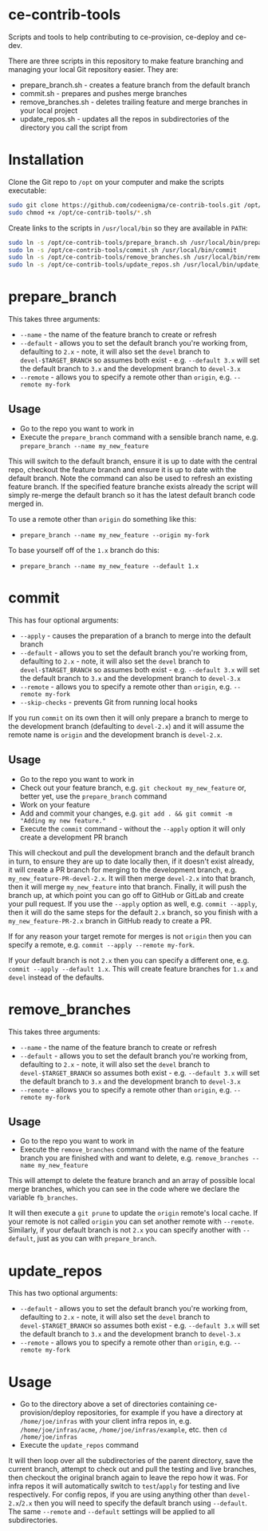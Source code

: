 # ce-contrib-tools
Scripts and tools to help contributing to ce-provision, ce-deploy and ce-dev.

There are three scripts in this repository to make feature branching and managing your local Git repository easier. They are:

* prepare_branch.sh - creates a feature branch from the default branch
* commit.sh - prepares and pushes merge branches
* remove_branches.sh - deletes trailing feature and merge branches in your local project
* update_repos.sh - updates all the repos in subdirectories of the directory you call the script from

# Installation
Clone the Git repo to `/opt` on your computer and make the scripts executable:

```bash
sudo git clone https://github.com/codeenigma/ce-contrib-tools.git /opt/ce-contrib-tools/
sudo chmod +x /opt/ce-contrib-tools/*.sh
```

Create links to the scripts in `/usr/local/bin` so they are available in `PATH`:

```bash
sudo ln -s /opt/ce-contrib-tools/prepare_branch.sh /usr/local/bin/prepare_branch
sudo ln -s /opt/ce-contrib-tools/commit.sh /usr/local/bin/commit
sudo ln -s /opt/ce-contrib-tools/remove_branches.sh /usr/local/bin/remove_branches
sudo ln -s /opt/ce-contrib-tools/update_repos.sh /usr/local/bin/update_repos
```

# prepare_branch
This takes three arguments:

* `--name` - the name of the feature branch to create or refresh
* `--default` - allows you to set the default branch you're working from, defaulting to `2.x` - note, it will also set the `devel` branch to `devel-$TARGET_BRANCH` so assumes both exist - e.g. `--default 3.x` will set the default branch to `3.x` and the development branch to `devel-3.x`
* `--remote` - allows you to specify a remote other than `origin`, e.g. `--remote my-fork`

## Usage
* Go to the repo you want to work in
* Execute the `prepare_branch` command with a sensible branch name, e.g. `prepare_branch --name my_new_feature`

This will switch to the default branch, ensure it is up to date with the central repo, checkout the feature branch and ensure it is up to date with the default branch. Note the command can also be used to refresh an existing feature branch. If the specified feature branche exists already the script will simply re-merge the default branch so it has the latest default branch code merged in.

To use a remote other than `origin` do something like this:

* `prepare_branch --name my_new_feature --origin my-fork`

To base yourself off of the `1.x` branch do this:

* `prepare_branch --name my_new_feature --default 1.x`

# commit
This has four optional arguments:

* `--apply` - causes the preparation of a branch to merge into the default branch
* `--default` - allows you to set the default branch you're working from, defaulting to `2.x` - note, it will also set the `devel` branch to `devel-$TARGET_BRANCH` so assumes both exist - e.g. `--default 3.x` will set the default branch to `3.x` and the development branch to `devel-3.x`
* `--remote` - allows you to specify a remote other than `origin`, e.g. `--remote my-fork`
* `--skip-checks` - prevents Git from running local hooks

If you run `commit` on its own then it will only prepare a branch to merge to the development branch (defaulting to `devel-2.x`) and it will assume the remote name is `origin` and the development branch is `devel-2.x`.

## Usage
* Go to the repo you want to work in
* Check out your feature branch, e.g. `git checkout my_new_feature` or, better yet, use the `prepare_branch` command
* Work on your feature
* Add and commit your changes, e.g. `git add . && git commit -m "Adding my new feature."`
* Execute the `commit` command - without the `--apply` option it will only create a development PR branch

This will checkout and pull the development branch and the default branch in turn, to ensure they are up to date locally then, if it doesn't exist already, it will create a PR branch for merging to the development branch, e.g. `my_new_feature-PR-devel-2.x`. It will then merge `devel-2.x` into that branch, then it will merge `my_new_feature` into that branch. Finally, it will push the branch up, at which point you can go off to GitHub or GitLab and create your pull request. If you use the `--apply` option as well, e.g. `commit --apply`, then it will do the same steps for the default `2.x` branch, so  you finish with a `my_new_feature-PR-2.x` branch in GitHub ready to create a PR.

If for any reason your target remote for merges is not `origin` then you can specify a remote, e.g. `commit --apply --remote my-fork`.

If your default branch is not `2.x` then you can specify a different one, e.g. `commit --apply --default 1.x`. This will create feature branches for `1.x` and `devel` instead of the defaults.

# remove_branches
This takes three arguments:

* `--name` - the name of the feature branch to create or refresh
* `--default` - allows you to set the default branch you're working from, defaulting to `2.x` - note, it will also set the `devel` branch to `devel-$TARGET_BRANCH` so assumes both exist - e.g. `--default 3.x` will set the default branch to `3.x` and the development branch to `devel-3.x`
* `--remote` - allows you to specify a remote other than `origin`, e.g. `--remote my-fork`

## Usage
* Go to the repo you want to work in
* Execute the `remove_branches` command with the name of the feature branch you are finished with and want to delete, e.g. `remove_branches --name my_new_feature`

This will attempt to delete the feature branch and an array of possible local merge branches, which you can see in the code where we declare the variable `fb_branches`.

It will then execute a `git prune` to update the `origin` remote's local cache. If your remote is not called `origin` you can set another remote with `--remote`. Similarly, if your default branch is not `2.x` you can specify another with `--default`, just as you can with `prepare_branch`.

# update_repos
This has two optional arguments:

* `--default` - allows you to set the default branch you're working from, defaulting to `2.x` - note, it will also set the `devel` branch to `devel-$TARGET_BRANCH` so assumes both exist - e.g. `--default 3.x` will set the default branch to `3.x` and the development branch to `devel-3.x`
* `--remote` - allows you to specify a remote other than `origin`, e.g. `--remote my-fork`

# Usage
* Go to the directory above a set of directories containing ce-provision/deploy repositories, for example if you have a directory at `/home/joe/infras` with your client infra repos in, e.g. `/home/joe/infras/acme`, `/home/joe/infras/example`, etc. then `cd /home/joe/infras`
* Execute the `update_repos` command

It will then loop over all the subdirectories of the parent directory, save the current branch, attempt to check out and pull the testing and live branches, then checkout the original branch again to leave the repo how it was. For infra repos it will automatically switch to `test`/`apply` for testing and live respectively. For config repos, if you are using anything other than `devel-2.x`/`2.x` then you will need to specify the default branch using `--default`. The same `--remote` and `--default` settings will be applied to all subdirectories.
